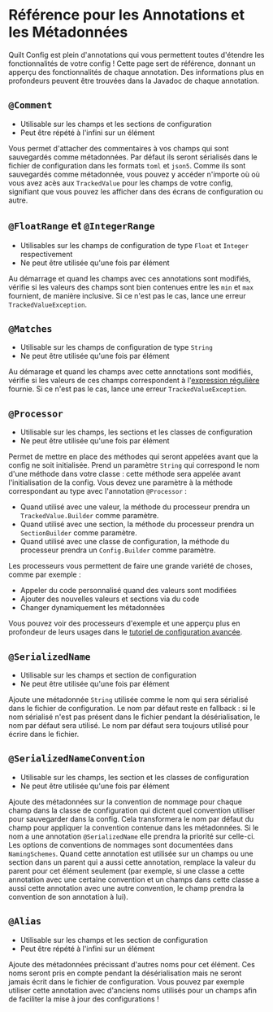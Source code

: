 # Référence pour les Annotations et les Métadonnées

Quilt Config est plein d'annotations qui vous permettent toutes d'étendre les fonctionnalités de votre config ! Cette page sert de référence, donnant un apperçu des fonctionnalités de chaque annotation. Des informations plus en profondeurs peuvent être trouvées dans la Javadoc de chaque annotation.

## `@Comment`

- Utilisable sur les champs et les sections de configuration
- Peut être répété à l'infini sur un élément

Vous permet d'attacher des commentaires à vos champs qui sont sauvegardés comme métadonnées. Par défaut ils seront sérialisés dans le fichier de configuration dans les formats `toml` et `json5`. Comme ils sont sauvegardés comme métadonnée, vous pouvez y accéder n'importe où où vous avez acès aux `TrackedValue` pour les champs de votre config, signifiant que vous pouvez les afficher dans des écrans de configuration ou autre.

## `@FloatRange` et `@IntegerRange`

- Utilisables sur les champs de configuration de type `Float` et `Integer` respectivement
- Ne peut être utilisée qu'une fois par élément

Au démarrage et quand les champs avec ces annotations sont modifiés, vérifie si les valeurs des champs sont bien contenues entre les `min` et `max` fournient, de manière inclusive. Si ce n'est pas le cas, lance une erreur `TrackedValueException`.

## `@Matches`

- Utilisable sur les champs de configuration de type `String`
- Ne peut être utilisée qu'une fois par élément

Au démarage et quand les champs avec cette annotations sont modifiés, vérifie si les valeurs de ces champs correspondent à l'[expression régulière](https://regexr.com/) fournie. Si ce n'est pas le cas, lance une erreur `TrackedValueException`.

## `@Processor`

- Utilisable sur les champs, les sections et les classes de configuration
- Ne peut être utilisée qu'une fois par élément

Permet de mettre en place des méthodes qui seront appelées avant que la config ne soit initialisée. Prend un paramètre `String` qui correspond le nom d'une méthode dans votre classe : cette méthode sera appelée avant l'initialisation de la config. Vous devez une paramètre à la méthode correspondant au type avec l'annotation `@Processor` :

- Quand utilisé avec une valeur, la méthode du processeur prendra un `TrackedValue.Builder` comme paramètre.
- Quand utilisé avec une section, la méthode du processeur prendra un `SectionBuilder` comme paramètre.
- Quand utilisé avec une classe de configuration, la méthode du processeur prendra un `Config.Builder` comme paramètre.

Les processeurs vous permettent de faire une grande variété de choses, comme par exemple :

- Appeler du code personnalisé quand des valeurs sont modifiées
- Ajouter des nouvelles valeurs et sections via du code
- Changer dynamiquement les métadonnées

Vous pouvez voir des processeurs d'exemple et une apperçu plus en profondeur de leurs usages dans le [tutoriel de configuration avancée](../configuration/advanced-configuring#utiliser-des-processeurs).

## `@SerializedName`

- Utilisable sur les champs et section de configuration
- Ne peut être utilisée qu'une fois par élément

Ajoute une métadonnée `String` utilisée comme le nom qui sera sérialisé dans le fichier de configuration. Le nom par défaut reste en fallback : si le nom sérialisé n'est pas présent dans le fichier pendant la désérialisation, le nom par défaut sera utilisé. Le nom par défaut sera toujours utilisé pour écrire dans le fichier.

## `@SerializedNameConvention`

- Utilisable sur les champs, les section et les classes de configuration
- Ne peut être utilisée qu'une fois par élément

Ajoute des métadonnées sur la convention de nommage pour chaque champ dans la classe de configuration qui dictent quel convention utiliser pour sauvegarder dans la config. Cela transformera le nom par défaut du champ pour appliquer la convention contenue dans les métadonnées. Si le nom a une annotation `@SerializedName` elle prendra la priorité sur celle-ci. Les options de conventions de nommages sont documentées dans `NamingSchemes`. Quand cette annotation est utilisée sur un champs ou une section dans un parent qui a aussi cette annotation, remplace la valeur du parent pour cet élément seulement (par exemple, si une classe a cette annotation avec une certaine convention et un champs dans cette classe a aussi cette annotation avec une autre convention, le champ prendra la convention de son annotation à lui).

## `@Alias`

- Utilisable sur les champs et les section de configuration
- Peut être répété à l'infini sur un élément

Ajoute des métadonnées précissant d'autres noms pour cet élément. Ces noms seront pris en compte pendant la désérialisation mais ne seront jamais écrit dans le fichier de configuration. Vous pouvez par exemple utiliser cette annotation avec d'anciens noms utilisés pour un champs afin de faciliter la mise à jour des configurations !
